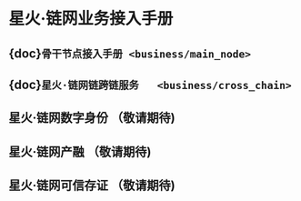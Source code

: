# 星火·链网业务接入手册

## {doc}`骨干节点接入手册 <business/main_node>`
## {doc}`星火·链网链跨链服务   <business/cross_chain>`

## 星火·链网数字身份 （敬请期待)
## 星火·链网产融 （敬请期待)
## 星火·链网可信存证 （敬请期待)